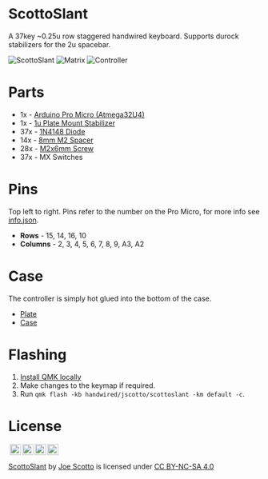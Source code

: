 # ScottoSlant

A 37key ~0.25u row staggered handwired keyboard. Supports durock stabilizers for the 2u spacebar.

![ScottoSlant](https://user-images.githubusercontent.com/8194147/192114474-df9b38e6-ece1-4d7f-81fb-bbc910054847.jpg)
![Matrix](https://user-images.githubusercontent.com/8194147/192114467-da16590f-a361-483f-a435-2464a90b6f4c.jpg)
![Controller](https://user-images.githubusercontent.com/8194147/192114473-21f31f5d-a12d-4ab3-916b-16cb84bf528c.jpg)

# Parts

-   1x - [Arduino Pro Micro (Atmega32U4)](https://amzn.to/3LwgAUq)
-   1x - [1u Plate Mount Stabilizer](https://amzn.to/3xUEvHz)
-   37x - [1N4148 Diode](https://amzn.to/3DMbQZ5)
-   14x - [8mm M2 Spacer](https://amzn.to/3r1xdxO)
-   28x - [M2x6mm Screw](https://amzn.to/3r1xdxO)
-   37x - MX Switches

# Pins

Top left to right. Pins refer to the number on the Pro Micro, for more info see [info.json](QMK/info.json).

-   **Rows** - 15, 14, 16, 10
-   **Columns** - 2, 3, 4, 5, 6, 7, 8, 9, A3, A2

# Case

The controller is simply hot glued into the bottom of the case.

-   [Plate](https://github.com/joe-scotto/keyboards/blob/c9ed6cedefafacc5a5acf20d7e6d08d2b24f23df/ScottoSlant/Case/ScottoSlant%20-%20Plate.stl)
-   [Case](https://github.com/joe-scotto/keyboards/blob/c9ed6cedefafacc5a5acf20d7e6d08d2b24f23df/ScottoSlant/Case/ScottoSlant%20-%20Case.stl)

# Flashing

1. [Install QMK locally](https://github.com/qmk/qmk_firmware)
2. Make changes to the keymap if required.
3. Run `qmk flash -kb handwired/jscotto/scottoslant -km default -c`.

# License

<img style="height:22px!important;margin-left:3px;vertical-align:text-bottom;" src="https://mirrors.creativecommons.org/presskit/icons/cc.svg?ref=chooser-v1"><img style="height:22px!important;margin-left:3px;vertical-align:text-bottom;" src="https://mirrors.creativecommons.org/presskit/icons/by.svg?ref=chooser-v1"><img style="height:22px!important;margin-left:3px;vertical-align:text-bottom;" src="https://mirrors.creativecommons.org/presskit/icons/nc.svg?ref=chooser-v1"><img style="height:22px!important;margin-left:3px;vertical-align:text-bottom;" src="https://mirrors.creativecommons.org/presskit/icons/sa.svg?ref=chooser-v1"></a></p>

<p xmlns:cc="http://creativecommons.org/ns#" xmlns:dct="http://purl.org/dc/terms/"><a property="dct:title" rel="cc:attributionURL" href="https://github.com/joe-scotto/keyboards/tree/main/ScottoSlant">ScottoSlant</a> by <a rel="cc:attributionURL dct:creator" property="cc:attributionName" href="https://github.com/joe-scotto">Joe Scotto</a> is licensed under <a href="http://creativecommons.org/licenses/by-nc-sa/4.0/?ref=chooser-v1" target="_blank" rel="license noopener noreferrer" style="display:inline-block;">CC BY-NC-SA 4.0
